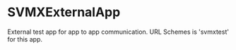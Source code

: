# SVMXExternalApp
External test app for app to app communication. URL Schemes is 'svmxtest' for this app.
